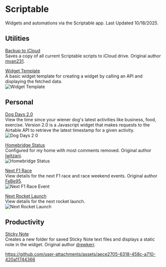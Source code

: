 # Scriptable
Widgets and automations via the Scriptable app. Last Updated 10/18/2025.

## Utilities
[Backup to iCloud](https://github.com/calikasten/scriptable-scripts/blob/main/Backup%20to%20iCloud.js) <br>
Saves a copy of all current Scriptable scripts to iCloud drive. Original author [mvan231](https://github.com/mvan231).

[Widget Template](https://github.com/calikasten/scriptable-scripts/blob/main/Widget%20Template.js) <br>
A basic widget template for creating a widget by calling an API and displaying the fetched data. <br>
![Widget Template](https://github.com/user-attachments/assets/388d4fcb-f4fd-470d-b8b7-d20350e71e0a)

## Personal
[Dog Days 2.0](https://github.com/calikasten/scriptable-scripts/blob/main/Dog%20Days%202.0.js) <br>
View the time since your wiener dog's latest activities like business, food, exercise. Version 2.0 is a Javascript widget that makes requests to the Airtable API to retrieve the latest timestamp for a given activity. <br>
![Dog Days 2 0](https://github.com/user-attachments/assets/b354492c-a3b6-4942-bfd8-97e09c883984)

[Homebridge Status](https://github.com/calikasten/scriptable/blob/main/Homebridge%20Status.js) <br>
Configured for my home with most comments removed. Original author [lwitzani](https://github.com/lwitzani). <br>
![Homebridge Status](https://github.com/user-attachments/assets/83f37469-e858-4d92-9292-396868705257)


[Next F1 Race](https://github.com/calikasten/scriptable/blob/main/Next%20F1%20Race.js) <br>
View details for the next F1 race and race weekend events. Original author [FeBe95](https://gist.github.com/FeBe95). <br>
![Next F1 Race Event](https://github.com/user-attachments/assets/89dc39cb-8783-4c6e-8153-93cdf4089e75)


[Next Rocket Launch](https://github.com/calikasten/scriptable/blob/main/Next%20Rocket%20Launch.js) <br>
View details for the next rocket launch. <br>
![Next Rocket Launch](https://github.com/user-attachments/assets/2e7e4477-da45-407f-b6b0-72f8cfe47c11)


## Productivity
[Sticky Note](https://github.com/calikasten/scriptable/blob/main/Sticky%20Note.js) <br>
Creates a new folder for saved Sticky Note text files and displays a static note in the widget. Original author [drewkerr](https://github.com/drewkerr). <br>

https://github.com/user-attachments/assets/aece2705-6318-458c-a710-420a11744366
